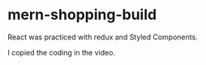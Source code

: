 # mern-shopping-build

React was practiced with redux and Styled Components.

I copied the coding in the video.
